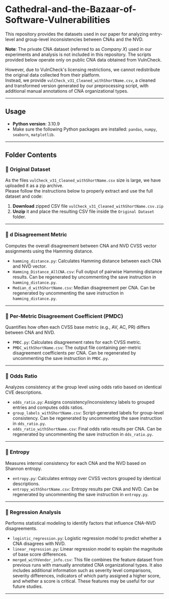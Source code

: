 # Cathedral-and-the-Bazaar-of-Software-Vulnerabilities

This repository provides the datasets used in our paper for analyzing entry-level and group-level inconsistencies between CNAs and the NVD.

**Note**: The private CNA dataset (referred to as *Company X*) used in our experiments and analysis is not included in this repository. The scripts provided below operate only on public CNA data obtained from VulnCheck.

However, due to VulnCheck's licensing restrictions, we cannot redistribute the original data collected from their platform.  
Instead, we provide `vulCheck_v31_Cleaned_withShortName.csv`, a cleaned and transformed version generated by our preprocessing script, with additional manual annotations of CNA organizational types.

---

## Usage

- **Python version**: 3.10.9  
- Make sure the following Python packages are installed: `pandas`, `numpy`, `seaborn`, `matplotlib`.

---

## Folder Contents

### 📂 Original Dataset

As the files `vulCheck_v31_Cleaned_withShortName.csv` size is large, we have uploaded it as a zip archive.  
Please follow the instructions below to properly extract and use the full dataset and code:

1. **Download** zipped CSV file `vulCheck_v31_Cleaned_withShortName.csv.zip` 
2. **Unzip** it and place the resulting CSV file inside the `Original Dataset` folder.

---

### 📂 d Disagreement Metric

Computes the overall disagreement between CNA and NVD CVSS vector assignments using the Hamming distance.

- `hamming_distance.py`: Calculates Hamming distance between each CNA and NVD vector.
- `Hamming_Distance_AllCNA.csv`: Full output of pairwise Hamming distance results. Can be regenerated by uncommenting the save instruction in `hamming_distance.py`.
- `Median_d_withShortName.csv`: Median disagreement per CNA. Can be regenerated by uncommenting the save instruction in `hamming_distance.py`.

---

### 📂 Per-Metric Disagreement Coefficient (PMDC)

Quantifies how often each CVSS base metric (e.g., AV, AC, PR) differs between CNA and NVD.

- `PMDC.py`: Calculates disagreement rates for each CVSS metric.
- `PMDC_withShortName.csv`: The output file containing per-metric disagreement coefficients per CNA. Can be regenerated by uncommenting the save instruction in `PMDC.py`.

---

### 📂 Odds Ratio

Analyzes consistency at the group level using odds ratio based on identical CVE descriptions.

- `odds_ratio.py`: Assigns consistency/inconsistency labels to grouped entries and computes odds ratios.
- `group_labels_withShortName.csv`: Script-generated labels for group-level consistency. Can be regenerated by uncommenting the save instruction in `dds_ratio.py`.
- `odds_ratio_withShortName.csv`: Final odds ratio results per CNA. Can be regenerated by uncommenting the save instruction in `dds_ratio.py`.

---

### 📂 Entropy

Measures internal consistency for each CNA and the NVD based on Shannon entropy.

- `entropy.py`: Calculates entropy over CVSS vectors grouped by identical descriptions.
- `entropy_withShortName.csv`: Entropy results per CNA and NVD. Can be regenerated by uncommenting the save instruction in `entropy.py`.

---

### 📂 Regression Analysis

Performs statistical modeling to identify factors that influence CNA–NVD disagreements.

- `logistic_regression.py`: Logistic regression model to predict whether a CNA disagrees with NVD.
- `linear_regression.py`: Linear regression model to explain the magnitude of base score differences.
- `merged_withVendor_info.csv`: This file combines the feature dataset from previous runs with manually annotated CNA organizational types. It also includes additional information such as severity level comparisons, severity differences, indicators of which party assigned a higher score, and whether a score is critical. These features may be useful for our future studies.

---

